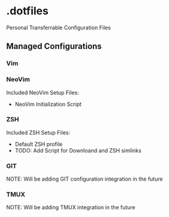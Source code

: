 # .dotfiles
Personal Transferrable Configuration Files

## Managed Configurations

### Vim

### NeoVim
Included NeoVim Setup Files:
- NeoVim Initialization Script  

### ZSH
Included ZSH Setup Files:
- Default ZSH profile
- TODO: Add Script for Downloand and ZSH simlinks

### GIT
NOTE: Will be adding GIT configuration integration in the future

### TMUX
NOTE: Will be adding TMUX integration in the future
